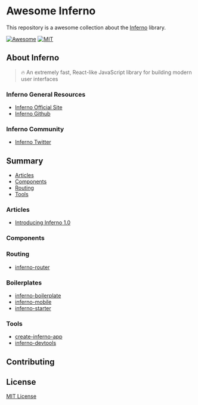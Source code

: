 # Awesome Inferno

This repository is a awesome collection about the [Inferno](https://infernojs.org/) library.

[![Awesome](https://cdn.rawgit.com/sindresorhus/awesome/d7305f38d29fed78fa85652e3a63e154dd8e8829/media/badge.svg)](https://github.com/sindresorhus/awesome)
[![MIT](https://img.shields.io/badge/license-MIT-blue.svg)](https://github.com/HeitorG/awesome-biohacking/blob/master/LICENSE.md)
 
## About Inferno
> :fire: An extremely fast, React-like JavaScript library for building modern user interfaces

### Inferno General Resources 
- [Inferno Official Site](https://infernojs.org/)
- [Inferno Github](https://github.com/infernojs/inferno)

### Inferno Community
- [Inferno Twitter](https://twitter.com/inferno_js)

## Summary
- [Articles](#articles)
- [Components](#components)
- [Routing](#routing)
- [Tools](#tools)

### Articles
- [Introducing Inferno 1.0](https://medium.com/inferno-js/introducing-inferno-1-0-f3da5c4e773b#.7eopg73y8)

### Components

### Routing
- [inferno-router](https://github.com/infernojs/inferno/tree/master/packages/inferno-router)

### Boilerplates
- [inferno-boilerplate](https://github.com/infernojs/inferno-boilerplate)
- [inferno-mobile](https://github.com/Rudy-Zidan/inferno-mobile)
- [inferno-starter](https://github.com/nightwolfz/inferno-starter)

### Tools
- [create-inferno-app](https://github.com/infernojs/create-inferno-app)
- [inferno-devtools](https://github.com/infernojs/inferno/tree/master/packages/inferno-devtools)

## Contributing

## License
[MIT License](https://github.com/guuibayer/awesome-inferno/blob/master/LICENSE.md)
